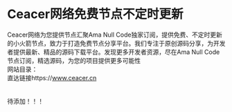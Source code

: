 # Ceacer网络免费节点不定时更新
Ceacer网络为您提供节点汇聚Ama Null Code独家订阅，提供免费、不定时更新的小火箭节点，致力于打造免费节点分享平台。我们专注于原创源码分享，为开发者提供最新、精品的源码下载平台。发现更多开发者资源，尽在Ama Null Code节点订阅，精选源码，为您的项目提供更多可能性<br>
网站目录：<br>
直达链接https://www.ceacer.cn<br>
<br><br>
待添加！！！

